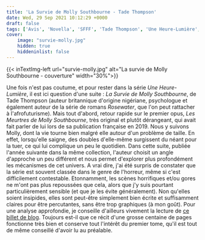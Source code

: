 ```yaml
---
title: 'La Survie de Molly Southbourne - Tade Thompson'
date: Wed, 29 Sep 2021 10:12:29 +0000
draft: false
tags: ['Avis', 'Novella', 'SFFF', 'Tade Thompson', 'Une Heure-Lumière', "Le Bélial'"]
cover: 
    image: "survie-molly.jpg"
    hidden: true
    hiddeninlist: false
---
```


{{< inTextImg-left url="survie-molly.jpg" alt="La survie de Molly Southbourne - couverture" width="30%">}} 

Une fois n'est pas coutume, et pour rester dans la série _Une Heure-Lumière_, il est ici question d'une suite : _La Survie de Molly Southbourne_, de Tade Thompson (auteur britannique d'origine nigériane, psychologue et également auteur de la série de romans _Rosewater_, que l'on peut rattacher à l'afrofuturisme). Mais tout d'abord, retour rapide sur le premier opus, _Les Meurtres de Molly Southbourne_, très original et plutôt dérangeant, qui avait fait parler de lui lors de sa publication française en 2019. Nous y suivons Molly, dont la vie tourne bien malgré elle autour d'un problème de taille. En effet, lorsqu'elle saigne, des doubles d'elle-même surgissent du néant pour la tuer, ce qui lui complique un peu le quotidien. Dans cette suite, publiée l'année suivante dans la même collection, l'auteur choisit un angle d'approche un peu différent et nous permet d'explorer plus profondément les mécanismes de cet univers. A vrai dire, j'ai été surpris de constater que la série est souvent classée dans le genre de l'horreur, même si c'est difficilement contestable. Etonnamment, les scènes horrifiques et/ou gores ne m'ont pas plus repoussées que cela, alors que j'y suis pourtant particulièrement sensible (et que je les évite généralement). Non qu'elles soient insipides, elles sont peut-être simplement bien écrite et suffisamment claires pour être percutantes, sans être trop graphiques (à mon goût). Pour une analyse approfondie, je conseille d'ailleurs vivement la lecture de [ce billet de blog](https://weirdaholic.blogspot.com/2021/09/si-tu-vois-une-fille-qui-te-ressemble.html). Toujours est-il que ce récit d'une grosse centaine de pages fonctionne très bien et conserve tout l'intérêt du premier tome, qu'il est tout de même conseillé d'avoir lu au préalable.